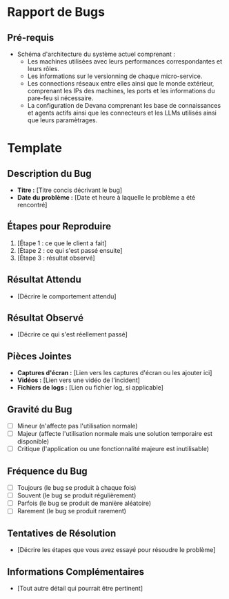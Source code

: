 # Rapport de Bugs

## Pré-requis

- Schéma d'architecture du système actuel comprenant :
  - Les machines utilisées avec leurs performances correspondantes et leurs rôles.
  - Les informations sur le versionning de chaque micro-service.
  - Les connections réseaux entre elles ainsi que le monde extérieur, comprenant les IPs des machines, les ports et les informations du pare-feu si nécessaire.
  - La configuration de Devana comprenant les base de connaissances et agents actifs ainsi que les connecteurs et les LLMs utilisés ainsi que leurs paramètrages.

# Template

## Description du Bug

- **Titre :** [Titre concis décrivant le bug]
- **Date du problème :** [Date et heure à laquelle le problème a été rencontré]

## Étapes pour Reproduire

1. [Étape 1 : ce que le client a fait]
2. [Étape 2 : ce qui s'est passé ensuite]
3. [Étape 3 : résultat observé]

## Résultat Attendu

- [Décrire le comportement attendu]

## Résultat Observé

- [Décrire ce qui s'est réellement passé]

## Pièces Jointes

- **Captures d'écran :** [Lien vers les captures d'écran ou les ajouter ici]
- **Vidéos :** [Lien vers une vidéo de l'incident]
- **Fichiers de logs :** [Lien ou fichier log, si applicable]

## Gravité du Bug

- [ ] Mineur (n'affecte pas l'utilisation normale)
- [ ] Majeur (affecte l'utilisation normale mais une solution temporaire est disponible)
- [ ] Critique (l'application ou une fonctionnalité majeure est inutilisable)

## Fréquence du Bug

- [ ] Toujours (le bug se produit à chaque fois)
- [ ] Souvent (le bug se produit régulièrement)
- [ ] Parfois (le bug se produit de manière aléatoire)
- [ ] Rarement (le bug se produit rarement)

## Tentatives de Résolution

- [Décrire les étapes que vous avez essayé pour résoudre le problème]

## Informations Complémentaires

- [Tout autre détail qui pourrait être pertinent]
